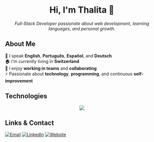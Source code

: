 <h1 align="center">Hi, I'm Thalita 👋</h1>

<p align="center">
  <em>Full-Stack Developer passionate about web development, learning languages, and personal growth.</em>
</p>

## About Me

💬 I speak **English**, **Português**, **Español**, and **Deutsch**  
🏠 I'm currently living in **Switzerland**  
🌱 I enjoy **working in teams** and **collaborating**  
⚡ Passionate about **technology**, **programming**, and continuous **self-improvement**

## Technologies

<div align="center">
  <img src="https://skillicons.dev/icons?i=js,ts,react,nextjs,nodejs,express,mongodb,html,css,tailwind,postman,github,vscode,git,vite" />
</div>

## Links & Contact

[![Email](https://img.shields.io/badge/Email-dosreistha@gmail.com-D14836?style=for-the-badge&labelColor=101010)](mailto:dosreistha@gmail.com)
[![LinkedIn](https://img.shields.io/badge/LinkedIn-%40ThalitadosReis-0077B5?style=for-the-badge&labelColor=101010)](https://www.linkedin.com/in/thalitadosreis/)
[![Website](https://img.shields.io/badge/Portfolio-ThalitadosReis-F9A825?style=for-the-badge&labelColor=101010)](https://thalitadosreis.ch/)

